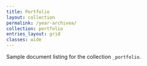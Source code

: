 ```yaml
---
title: Portfolio
layout: collection
permalink: /year-archivea/
collection: portfolio
entries_layout: grid
classes: wide
---
```


Sample document listing for the collection `_portfolio`.